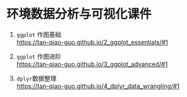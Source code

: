 # 环境数据分析与可视化课件


1. `ggplot` 作图基础  
https://tan-qiao-guo.github.io/2_ggplot_essentials/#1

1. `ggplot` 作图进阶  
  https://tan-qiao-guo.github.io/3_ggplot_advanced/#1
  
1. `dplyr`数据整理  
https://tan-qiao-guo.github.io/4_dplyr_data_wrangling/#1
